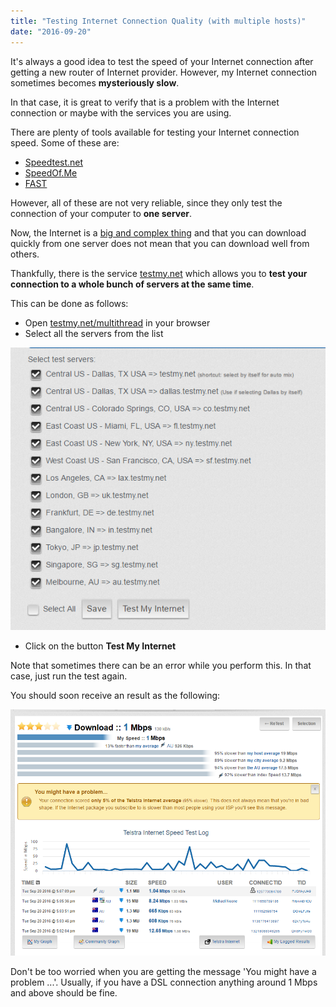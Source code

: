```yaml
---
title: "Testing Internet Connection Quality (with multiple hosts)"
date: "2016-09-20"
---
```


It's always a good idea to test the speed of your Internet connection after getting a new router of Internet provider. However, my Internet connection sometimes becomes **mysteriously slow**.

In that case, it is great to verify that is a problem with the Internet connection or maybe with the services you are using.

There are plenty of tools available for testing your Internet connection speed. Some of these are:

- [Speedtest.net](http://www.speedtest.net/)
- [SpeedOf.Me](http://speedof.me/)
- [FAST](https://fast.com/)

However, all of these are not very reliable, since they only test the connection of your computer to **one server**.

Now, the Internet is a [big and complex thing](http://internet-map.net/) and that you can download quickly from one server does not mean that you can download well from others.

Thankfully, there is the service [testmy.net](http://testmy.net/) which allows you to **test your connection to a whole bunch of servers at the same time**.

This can be done as follows:

- Open [testmy.net/multithread](http://testmy.net/multithread) in your browser
- Select all the servers from the list

![servers](images/servers.png)

- Click on the button **Test My Internet**

Note that sometimes there can be an error while you perform this. In that case, just run the test again.

You should soon receive an result as the following:

![result.PNG](images/result.png)

Don't be too worried when you are getting the message 'You might have a problem ...'. Usually, if you have a DSL connection anything around 1 Mbps and above should be fine.
